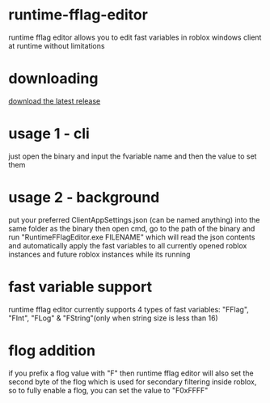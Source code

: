 # runtime-fflag-editor
runtime fflag editor allows you to edit fast variables in roblox windows client at runtime without limitations

# downloading
[download the latest release](https://github.com/grh-official/runtime-fflag-editor/releases)

# usage 1 - cli
just open the binary and input the fvariable name and then the value to set them

# usage 2 - background
put your preferred ClientAppSettings.json (can be named anything) into the same folder as the binary then open cmd, go to the path of the binary and run "RuntimeFFlagEditor.exe FILENAME" which will read the json contents and automatically apply the fast variables to all currently opened roblox instances and future roblox instances while its running

# fast variable support
runtime fflag editor currently supports 4 types of fast variables: "FFlag", "FInt", "FLog" & "FString"(only when string size is less than 16)

# flog addition
if you prefix a flog value with "F" then runtime fflag editor will also set the second byte of the flog which is used for secondary filtering inside roblox, so to fully enable a flog, you can set the value to "F0xFFFF"
